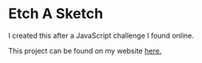# Etch A Sketch

I created this after a JavaScript challenge I found online.

This project can be found on my website <a target="_blank" href="http://devanshdesai.com/Etch-A-Sketch/">here.</a>
